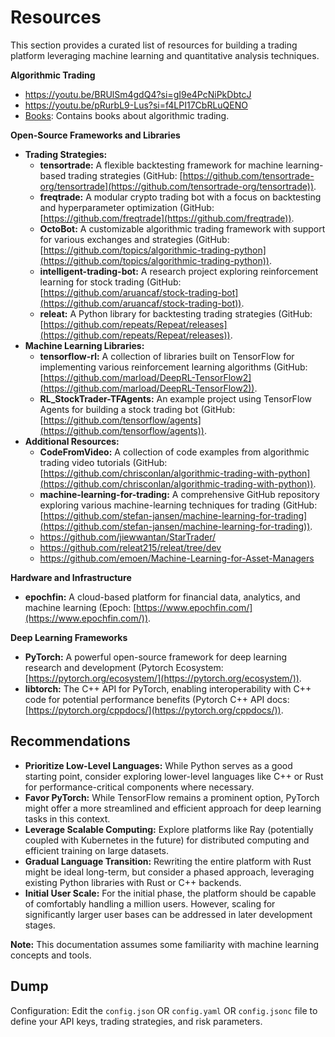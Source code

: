 # Resources

This section provides a curated list of resources for building a trading platform leveraging machine learning and quantitative analysis techniques.

**Algorithmic Trading**

- https://youtu.be/BRUlSm4gdQ4?si=gI9e4PcNiPkDbtcJ
- https://youtu.be/pRurbL9-Lus?si=f4LPI17CbRLuQENO
- [Books](./books/): Contains books about algorithmic trading.

**Open-Source Frameworks and Libraries**

- **Trading Strategies:**
  - **tensortrade:** A flexible backtesting framework for machine learning-based trading strategies (GitHub: [https://github.com/tensortrade-org/tensortrade](https://github.com/tensortrade-org/tensortrade)).
  - **freqtrade:** A modular crypto trading bot with a focus on backtesting and hyperparameter optimization (GitHub: [https://github.com/freqtrade](https://github.com/freqtrade)).
  - **OctoBot:** A customizable algorithmic trading framework with support for various exchanges and strategies (GitHub: [https://github.com/topics/algorithmic-trading-python](https://github.com/topics/algorithmic-trading-python)).
  - **intelligent-trading-bot:** A research project exploring reinforcement learning for stock trading (GitHub: [https://github.com/aruancaf/stock-trading-bot](https://github.com/aruancaf/stock-trading-bot)).
  - **releat:** A Python library for backtesting trading strategies (GitHub: [https://github.com/repeats/Repeat/releases](https://github.com/repeats/Repeat/releases)).
- **Machine Learning Libraries:**
  - **tensorflow-rl:** A collection of libraries built on TensorFlow for implementing various reinforcement learning algorithms (GitHub: [https://github.com/marload/DeepRL-TensorFlow2](https://github.com/marload/DeepRL-TensorFlow2)).
  - **RL_StockTrader-TFAgents:** An example project using TensorFlow Agents for building a stock trading bot (GitHub: [https://github.com/tensorflow/agents](https://github.com/tensorflow/agents)).
- **Additional Resources:**
  - **CodeFromVideo:** A collection of code examples from algorithmic trading video tutorials (GitHub: [https://github.com/chrisconlan/algorithmic-trading-with-python](https://github.com/chrisconlan/algorithmic-trading-with-python)).
  - **machine-learning-for-trading:** A comprehensive GitHub repository exploring various machine-learning techniques for trading (GitHub: [https://github.com/stefan-jansen/machine-learning-for-trading](https://github.com/stefan-jansen/machine-learning-for-trading)).
  - https://github.com/jiewwantan/StarTrader/
  - https://github.com/releat215/releat/tree/dev
  - https://github.com/emoen/Machine-Learning-for-Asset-Managers

**Hardware and Infrastructure**

- **epochfin:** A cloud-based platform for financial data, analytics, and machine learning (Epoch: [https://www.epochfin.com/](https://www.epochfin.com/)).

**Deep Learning Frameworks**

- **PyTorch:** A powerful open-source framework for deep learning research and development (Pytorch Ecosystem: [https://pytorch.org/ecosystem/](https://pytorch.org/ecosystem/)).
- **libtorch:** The C++ API for PyTorch, enabling interoperability with C++ code for potential performance benefits (Pytorch C++ API docs: [https://pytorch.org/cppdocs/](https://pytorch.org/cppdocs/)).

## Recommendations

- **Prioritize Low-Level Languages:** While Python serves as a good starting point, consider exploring lower-level languages like C++ or Rust for performance-critical components where necessary.
- **Favor PyTorch:** While TensorFlow remains a prominent option, PyTorch might offer a more streamlined and efficient approach for deep learning tasks in this context.
- **Leverage Scalable Computing:** Explore platforms like Ray (potentially coupled with Kubernetes in the future) for distributed computing and efficient training on large datasets.
- **Gradual Language Transition:** Rewriting the entire platform with Rust might be ideal long-term, but consider a phased approach, leveraging existing Python libraries with Rust or C++ backends.
- **Initial User Scale:** For the initial phase, the platform should be capable of comfortably handling a million users. However, scaling for significantly larger user bases can be addressed in later development stages.

**Note:** This documentation assumes some familiarity with machine learning concepts and tools.

## Dump

Configuration:
Edit the `config.json` OR `config.yaml` OR `config.jsonc` file to define your API keys, trading strategies, and risk parameters.
